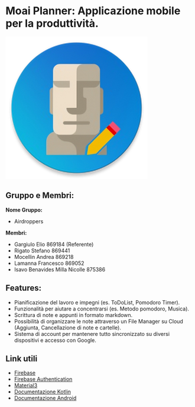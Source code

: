 # Moai Planner: Applicazione mobile per la produttività.

![Icon](screenshots/01%20-%20app_icon.png)


## Gruppo e Membri:
__Nome Gruppo:__ 
- Airdroppers

__Membri:__
- Gargiulo Elio 869184 (Referente)
- Rigato Stefano 869441
- Mocellin Andrea 869218
- Lamanna Francesco 869052
- Isavo Benavides Milla Nicolle 875386  

## Features:

- Pianificazione del lavoro e impegni (es. ToDoList, Pomodoro Timer).
- Funzionalità per aiutare a concentrarsi (es. Metodo pomodoro, Musica).
- Scrittura di note e appunti in formato markdown. 
- Possibilità di organizzare le note attraverso un File Manager su Cloud (Aggiunta, Cancellazione di note e cartelle).
- Sistema di account per mantenere tutto sincronizzato su diversi dispositivi e accesso con Google.

## Link utili
- [Firebase](https://firebase.google.com/docs/reference/kotlin/packages?authuser=1)
- [Firebase Authentication](https://firebase.google.com/docs/auth/android/start?authuser=1#kotlin+ktx_2)
- [Material3](https://m3.material.io/)
- [Documentazione Kotlin](https://kotlinlang.org/docs/home.html)
- [Documentazione Android](https://developer.android.com/docs?hl=it)
